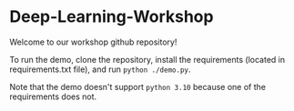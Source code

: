 # Deep-Learning-Workshop

Welcome to our workshop github repository!

To run the demo, clone the repository, install the requirements (located in requirements.txt file), and run `python ./demo.py`.

Note that the demo doesn't support `python 3.10` because one of the requirements does not.
